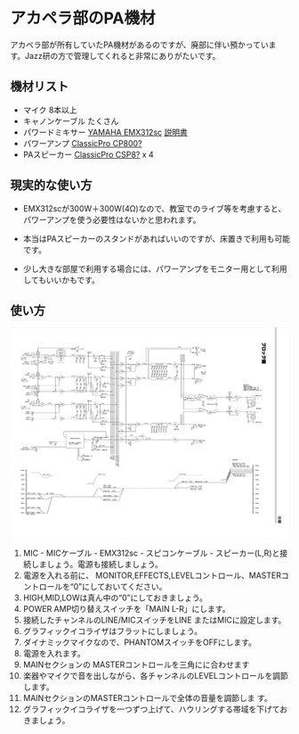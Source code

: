 # アカペラ部のPA機材

アカペラ部が所有していたPA機材があるのですが、廃部に伴い預かっています。Jazz研の方で管理してくれると非常にありがたいです。

## 機材リスト
- マイク 8本以上
- キャノンケーブル たくさん
- パワードミキサー [YAMAHA EMX312sc](https://jp.yamaha.com/products/proaudio/mixers/emx_box_type/index.html) [説明書](https://jp.yamaha.com/files/download/other_assets/2/322662/emx512sc_ja_om_f0.pdf)
- パワーアンプ [ClassicPro CP800?](https://www.soundhouse.co.jp/products/detail/item/25041/)
- PAスピーカー [ClassicPro CSP8?](https://www.soundhouse.co.jp/products/detail/item/25262/) x 4



## 現実的な使い方
- EMX312scが300W＋300W(4Ω)なので、教室でのライブ等を考慮すると、パワーアンプを使う必要性はないかと思われます。

- 本当はPAスピーカーのスタンドがあればいいのですが、床置きで利用も可能です。

- 少し大きな部屋で利用する場合には、パワーアンプをモニター用として利用してもいいかもです。

## 使い方
![](img/emx_blockdiagram.png)


1. MIC - MICケーブル - EMX312sc - スピコンケーブル - スピーカー(L,R)と接続しましょう。電源も接続しましょう。
2. 電源を入れる前に、 MONITOR,EFFECTS,LEVELコントロール、MASTERコントロールを“0”にしておいてください。
3. HIGH,MID,LOWは真ん中の“0”にしておきましょう。
4. POWER AMP切り替えスイッチを「MAIN L-R」にします。
5. 接続したチャンネルのLINE/MICスイッチをLINE またはMICに設定します。
6. グラフィックイコライザはフラットにしましょう。
7. ダイナミックマイクなので、PHANTOMスイッチをOFFにします。
8. 電源を入れます。
9.  MAINセクションの MASTERコントロールを三角にに合わせます
10. 楽器やマイクで音を出しながら、各チャンネルのLEVELコントロールを調節します。
11. MAINセクションのMASTERコントロールで全体の音量を調節しま
す。
12. グラフィックイコライザを一つずつ上げて、ハウリングする帯域を下げておきましょう。



